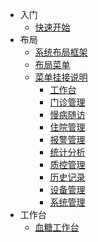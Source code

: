 - 入门
  - [快速开始](basic/index.md)
- 布局
  - [系统布局框架](layout/layout.md)
  - [布局菜单](layout/menu.md)
  - [菜单挂接说明](layout/menusetting/menuSetting.md)
    - [工作台](layout/menusetting/workbench.md)
    - [门诊管理](layout/menusetting/outHospMgr.md)
    - [慢病随访](layout/menusetting/followMgr.md)
    - [住院管理](layout/menusetting/inHospMgr.md)
    - [报警管理](layout/menusetting/bgAlarm.md)
    - [统计分析](layout/menusetting/statAnaly.md)
    - [质控管理](layout/menusetting/qualityControlMgr.md)
    - [历史记录](layout/menusetting/hisRecordMgr.md)
    - [设备管理](layout/menusetting/deviceMgr.md)
    - [系统管理](layout/menusetting/settingMgr.md)
- 工作台
  - [血糖工作台](workbench/workbench-bg.md)